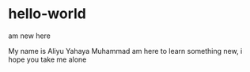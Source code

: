 # hello-world
am new here

My name is Aliyu Yahaya Muhammad am here to learn something new,
i hope you take me alone 
